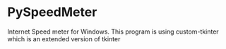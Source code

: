 # PySpeedMeter
Internet Speed meter for Windows.
This program is using custom-tkinter which is an extended version of tkinter

